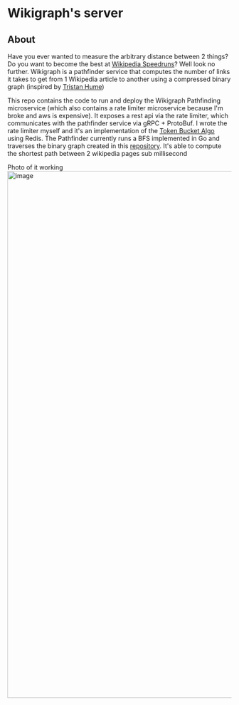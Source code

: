 # Wikigraph's server
## About
Have you ever wanted to measure the arbitrary distance between 2 things? Do you want to become the best at [Wikipedia Speedruns](https://wikispeedruns.com/)? Well look no further.
Wikigraph is a pathfinder service that computes the number of links it takes to get from 1 Wikipedia article to another using a compressed binary graph (inspired by [Tristan Hume](https://github.com/trishume/wikicrush))

This repo contains the code to run and deploy the Wikigraph Pathfinding microservice (which also contains a rate limiter microservice because I'm broke and aws is expensive). 
It exposes a rest api via the rate limiter, which communicates with the pathfinder service via gRPC + ProtoBuf. I wrote the rate limiter myself and it's an implementation of the [Token Bucket Algo](https://en.wikipedia.org/wiki/Token_bucket) using Redis.
The Pathfinder currently runs a BFS implemented in Go and traverses the binary graph created in this [repository](https://github.com/notzree/wikigraph_script). It's able to compute the shortest path between 2 wikipedia pages sub millisecond

Photo of it working
<img width="1184" alt="image" src="https://github.com/notzree/wikigraph_server/assets/118649285/f882e24e-6b74-4e8a-9729-4ba59d17ad70">
